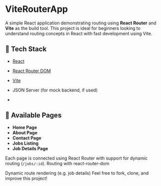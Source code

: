 # ViteRouterApp

A simple React application demonstrating routing using **React Router** and **Vite** as the build tool. This project is ideal for beginners looking to understand routing concepts in React with fast development using Vite.

## 🔧 Tech Stack

- [React](https://reactjs.org/)
- [React Router DOM](https://reactrouter.com/)
- [Vite](https://vitejs.dev/)

- JSON Server (for mock backend, if used)
- 
## 📄 Available Pages

- **Home Page**
- **About Page**
- **Contact Page**
- **Jobs Listing**
- **Job Details Page**

Each page is connected using React Router with support for dynamic routing (`/jobs/:id`).
Routing with react-router-dom

Dynamic route rendering (e.g. job details)
Feel free to fork, clone, and improve this project!






